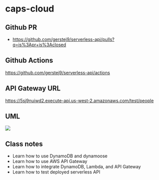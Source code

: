 # caps-cloud

## Github PR
* https://github.com/gerstej9/serverless-api/pulls?q=is%3Apr+is%3Aclosed

## Github Actions
https://github.com/gerstej9/serverless-api/actions

## API Gateway URL
https://5sj9nuiwd2.execute-api.us-west-2.amazonaws.com/test/people

## UML
![](./assets/serverless-api-UML.jpg)

## Class notes
* Learn how to use DynamoDB and dynamoose
* Learn how to use AWS API Gateway
* Learn how to integrate DynamoDB, Lambda, and API Gateway
* Learn how to test deployed serverless API